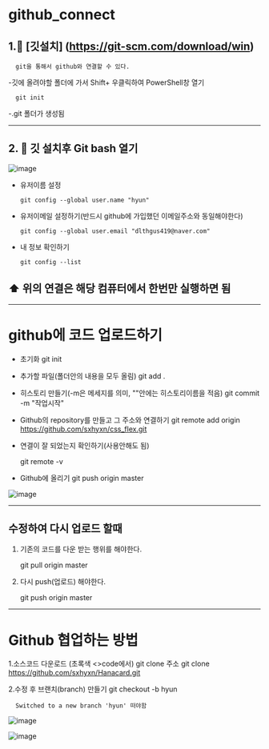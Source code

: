 # github_connect

##  1.🐯 [깃설치] (https://git-scm.com/download/win)


      git을 통해서 github와 연결할 수 있다.
      
-깃에 올려야할 폴더에 가서 Shift+ 우클릭하여 PowerShell창 열기

      git init
      
      
-.git 폴더가 생성됨

-------------------------
## 2. 🐯 깃 설치후 Git bash 열기

![image](https://user-images.githubusercontent.com/129706893/235417899-e8a120b8-3e2d-49ac-85bc-78fa52bf9719.png)


* 유저이름 설정

      git config --global user.name "hyun"

* 유저이메일 설정하기(반드시 github에 가입했던 이메일주소와 동일해야한다)

      git config --global user.email "dlthgus419@naver.com"

* 내 정보 확인하기

      git config --list

##  ⬆️ 위의 연결은 해당 컴퓨터에서 한번만 실행하면 됨

-------------------------

# github에 코드 업로드하기

 * 초기화
   git init
 * 추가할 파일(폴더안의 내용을 모두 올림)
   git add .
 * 히스토리 만들기(-m은 메세지를 의미, ""안에는 히스토리이름을 적음)
   git commit -m "작업시작"

* Github의 repository를 만들고 그 주소와 연결하기
  git remote add origin https://github.com/sxhyxn/css_flex.git
  
* 연결이 잘 되었는지 확인하기(사용안해도 됨)

    git remote -v

* Github에 올리기
    git push origin master
    
    
![image](https://user-images.githubusercontent.com/129706893/235424935-9b1c99c7-ca3a-4c8e-8691-5385210103ee.png)

--------------------------------
## 수정하여 다시 업로드 할때

1. 기존의 코드를 다운 받는 행위를 해야한다.
   
    git pull origin master
    
2. 다시 push(업로드) 해야한다.
  
    git push origin master
    
    
-----------------------------------
# Github 협업하는 방법

1.소스코드 다운로드 (초록색 <>code에서)
      git clone 주소
      git clone https://github.com/sxhyxn/Hanacard.git
      
2.수정 후 브랜치(branch) 만들기
      git checkout -b hyun
      
      Switched to a new branch 'hyun' 떠야함
![image](https://github.com/sxhyxn/github_connect/assets/129706893/03df63f7-d480-4e9e-8b48-0715ab4462aa)

      
![image](https://github.com/sxhyxn/github_connect/assets/129706893/499e14c6-ac56-4118-b3d9-57c25f9feffc)
